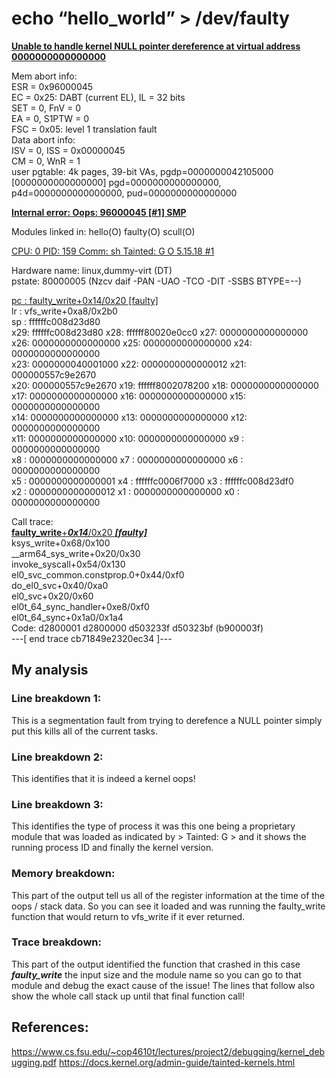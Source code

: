 # echo “hello_world” > /dev/faulty
[**Unable to handle kernel NULL pointer dereference at virtual address 0000000000000000**](#line-breakdown-1) <br />



Mem abort info: <br />
  ESR = 0x96000045 <br />
  EC = 0x25: DABT (current EL), IL = 32 bits <br />
  SET = 0, FnV = 0 <br />
  EA = 0, S1PTW = 0 <br />
  FSC = 0x05: level 1 translation fault <br />
Data abort info: <br />
  ISV = 0, ISS = 0x00000045 <br />
  CM = 0, WnR = 1 <br />
user pgtable: 4k pages, 39-bit VAs, pgdp=0000000042105000 <br />
[0000000000000000] pgd=0000000000000000, p4d=0000000000000000, pud=0000000000000000 <br />


[**Internal error: Oops: 96000045 [#1] SMP**](#line-breakdown-2)<br />


Modules linked in: hello(O) faulty(O) scull(O)<br />


[CPU: 0 PID: 159 Comm: sh Tainted: G           O      5.15.18 #1](#line-breakdown-3)<br />


Hardware name: linux,dummy-virt (DT) <br />
pstate: 80000005 (Nzcv daif -PAN -UAO -TCO -DIT -SSBS BTYPE=--) <br />


[pc : faulty_write+0x14/0x20 [faulty] ](#memory-breakdown)<br />
lr : vfs_write+0xa8/0x2b0<br />
sp : ffffffc008d23d80<br />
x29: ffffffc008d23d80 x28: ffffff80020e0cc0 x27: 0000000000000000<br>
x26: 0000000000000000 x25: 0000000000000000 x24: 0000000000000000<br>
x23: 0000000040001000 x22: 0000000000000012 x21: 000000557c9e2670<br>
x20: 000000557c9e2670 x19: ffffff8002078200 x18: 0000000000000000<br>
x17: 0000000000000000 x16: 0000000000000000 x15: 0000000000000000<br>
x14: 0000000000000000 x13: 0000000000000000 x12: 0000000000000000<br>
x11: 0000000000000000 x10: 0000000000000000 x9 : 0000000000000000<br>
x8 : 0000000000000000 x7 : 0000000000000000 x6 : 0000000000000000<br>
x5 : 0000000000000001 x4 : ffffffc0006f7000 x3 : ffffffc008d23df0<br>
x2 : 0000000000000012 x1 : 0000000000000000 x0 : 0000000000000000<br>


Call trace:<br>
 [**faulty_write**+***0x14***/0x20 ***[faulty]***](#trace-breakdown) <br>
 ksys_write+0x68/0x100 <br>
 __arm64_sys_write+0x20/0x30 <br>
 invoke_syscall+0x54/0x130 <br>
 el0_svc_common.constprop.0+0x44/0xf0 <br>
 do_el0_svc+0x40/0xa0 <br>
 el0_svc+0x20/0x60 <br>
 el0t_64_sync_handler+0xe8/0xf0 <br>
 el0t_64_sync+0x1a0/0x1a4 <br>
Code: d2800001 d2800000 d503233f d50323bf (b900003f)  <br>
---[ end trace cb71849e2320ec34 ]--- <br>


## My analysis

### Line breakdown 1: 
This is a segmentation fault from trying to derefence a NULL pointer simply put this kills all of the current tasks.

### Line breakdown 2: 
This identifies that it is indeed a kernel oops!

### Line breakdown 3: 
This identifies the type of process it was this one being a proprietary module that was loaded as indicated by > Tainted: G > and it shows the running process ID and finally the kernel version.

### Memory breakdown: 
This part of the output tell us all of the register information at the time of the oops / stack data. So you can see it loaded and was running the faulty_write function that would return to vfs_write if it ever returned.

### Trace breakdown: 
This part of the output identified the function that crashed in this case ***faulty_write*** the input size and the module name so you can go to that module and debug the exact cause of the issue! The lines that follow also show the whole call stack up until that final function call!




## References:
https://www.cs.fsu.edu/~cop4610t/lectures/project2/debugging/kernel_debugging.pdf
https://docs.kernel.org/admin-guide/tainted-kernels.html
